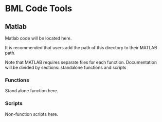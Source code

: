 BML Code Tools
===============

Matlab
---------

Matlab code will be located here.

It is recommended that users add the path of this directory to their MATLAB path.

Note that MATLAB requires separate files for each function. Documentation will be divided by sections: standalone functions and scripts

### Functions

Stand alone function here.

### Scripts

Non-function scripts here.